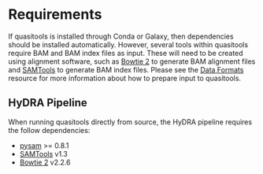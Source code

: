 # Requirements

If quasitools is installed through Conda or Galaxy, then dependencies should be installed automatically. However, several tools within quasitools require BAM and BAM index files as input. These will need to be created using alignment software, such as [Bowtie 2](http://bowtie-bio.sourceforge.net/bowtie2/index.shtml) to generate BAM alignment files and [SAMTools](http://www.htslib.org/) to generate BAM index files. Please see the [Data Formats](../formats) resource for more information about how to prepare input to quasitools.

## HyDRA Pipeline

When running quasitools directly from source, the HyDRA pipeline requires the follow dependencies:

* [pysam](https://pysam.readthedocs.io/en/latest/api.html) >= 0.8.1
* [SAMTools](http://www.htslib.org/) v1.3
* [Bowtie 2](http://bowtie-bio.sourceforge.net/bowtie2/index.shtml) v2.2.6


